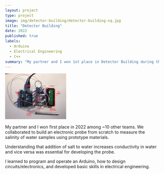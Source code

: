 ```yaml
---
layout: project
type: project
image: img/detector-building/detector-building-sq.jpg
title: "Detector Building"
date: 2022
published: true
labels:
  - Arduino
  - Electrical Engineering
  - C++
summary: "My partner and I won 1st place in Detector Building during the 2022 Leeward Regional Science Olympiad."
---
```


<img width="200px" src="../img/detector-building/detector-building-full.jpg">

My partner and I won first place in 2022 among ~10 other teams. We collaborated to build an electronic probe from scratch to measure the salinity of water samples using prototype materials.

Understanding that addition of salt to water increases conductivity in water and vice versa was essential for developing the probe.

I learned to program and operate an Arduino, how to design circuits/electronics, and developed basic skills in electrical engineering.
